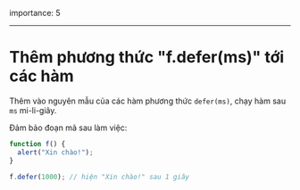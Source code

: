 importance: 5

---

# Thêm phương thức "f.defer(ms)" tới các hàm

Thêm vào nguyên mẫu của các hàm phương thức `defer(ms)`, chạy hàm sau `ms` mi-li-giây.

Đảm bảo đoạn mã sau làm việc:

```js
function f() {
  alert("Xin chào!");
}

f.defer(1000); // hiện "Xin chào!" sau 1 giây
```
